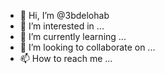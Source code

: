 - 👋 Hi, I’m @3bdelohab
- 👀 I’m interested in ...
- 🌱 I’m currently learning ...
- 💞️ I’m looking to collaborate on ...
- 📫 How to reach me ...

<!---
3bdelohab/3bdelohab is a ✨ special ✨ repository because its `README.md` (this file) appears on your GitHub profile.
You can click the Preview link to take a look at your changes.
--->
